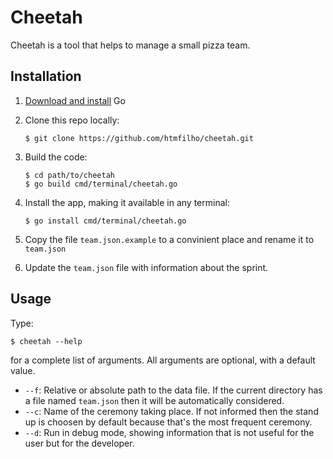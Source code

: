 # Cheetah

Cheetah is a tool that helps to manage a small pizza team.

## Installation

1. [Download and install](https://golang.org/doc/install) Go

2. Clone this repo locally:
      
       $ git clone https://github.com/htmfilho/cheetah.git

3. Build the code:

       $ cd path/to/cheetah
       $ go build cmd/terminal/cheetah.go

4. Install the app, making it available in any terminal:

       $ go install cmd/terminal/cheetah.go

5. Copy the file `team.json.example` to a convinient place and rename it to `team.json`

6. Update the `team.json` file with information about the sprint.

## Usage

Type:

    $ cheetah --help
    
for a complete list of arguments. All arguments are optional, with a default value.

* `--f`: Relative or absolute path to the data file. If the current directory has a file named `team.json` then it will be automatically considered.
* `--c`: Name of the ceremony taking place. If not informed then the stand up is choosen by default because that's the most frequent ceremony.
* `--d`: Run in debug mode, showing information that is not useful for the user but for the developer.

